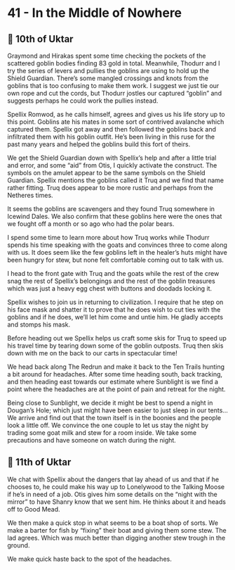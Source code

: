 # 41 - In the Middle of Nowhere

## 📅 10th of Uktar

Graymond and Hirakas spent some time checking the pockets of the scattered goblin bodies finding 83 gold in total. Meanwhile, Thodurr and I try the series of levers and pullies the goblins are using to hold up the Shield Guardian. There’s some mangled crossings and knots from the goblins that is too confusing to make them work. I suggest we just tie our own rope and cut the cords, but Thodurr jostles our captured “goblin” and suggests perhaps he could work the pullies instead.

Spellix Romwod, as he calls himself, agrees and gives us his life story up to this point. Goblins ate his mates in some sort of contrived avalanche which captured them. Spellix got away and then followed the goblins back and infiltrated them with his goblin outfit. He’s been living in this ruse for the past many years and helped the goblins build this fort of theirs.

We get the Shield Guardian down with Spellix’s help and after a little trial and error, and some “aid” from Otis, I quickly activate the construct. The symbols on the amulet appear to be the same symbols on the Shield Guardian. Spellix mentions the goblins called it Truq and we find that name rather fitting. Truq does appear to be more rustic and perhaps from the Netheres times.

It seems the goblins are scavengers and they found Truq somewhere in Icewind Dales. We also confirm that these goblins here were the ones that we fought off a month or so ago who had the polar bears.

I spend some time to learn more about how Truq works while Thodurr spends his time speaking with the goats and convinces three to come along with us. It does seem like the few goblins left in the healer’s huts might have been hungry for stew, but none felt comfortable coming out to talk with us.

I head to the front gate with Truq and the goats while the rest of the crew snag the rest of Spellix’s belongings and the rest of the goblin treasures which was just a heavy egg chest with buttons and doodads locking it.

Spellix wishes to join us in returning to civilization. I require that he step on his face mask and shatter it to prove that he does wish to cut ties with the goblins and if he does, we’ll let him come and untie him. He gladly accepts and stomps his mask.

Before heading out we Spellix helps us craft some skis for Truq to speed up his travel time by tearing down some of the goblin outposts. Truq then skis down with me on the back to our carts in spectacular time!

We head back along The Redrun and make it back to the Ten Trails hunting a bit around for headaches. After some time heading south, back tracking, and then heading east towards our estimate where Sunblight is we find a point where the headaches are at the point of pain and retreat for the night.

Being close to Sunblight, we decide it might be best to spend a night in Dougan’s Hole; which just might have been easier to just sleep in our tents... We arrive and find out that the town itself is in the boonies and the people look a little off. We convince the one couple to let us stay the night by trading some goat milk and stew for a room inside. We take some precautions and have someone on watch during the night.

## 📅 11th of Uktar

We chat with Spellix about the dangers that lay ahead of us and that if he chooses to, he could make his way up to Lonelywood to the Talking Moose if he’s in need of a job. Otis gives him some details on the “night with the mirror” to have Shanry know that we sent him. He thinks about it and heads off to Good Mead.

We then make a quick stop in what seems to be a boat shop of sorts. We make a barter for fish by “fixing” their boat and giving them some stew. The lad agrees. Which was much better than digging another stew trough in the ground.

We make quick haste back to the spot of the headaches.
